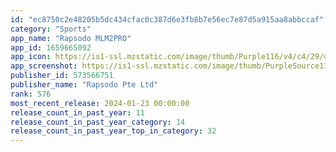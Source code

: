 ```yaml
---
id: "ec8750c2e48205b5dc434cfac0c387d6e3fb8b7e56ec7e87d5a915aa8abbccaf"
category: "Sports"
app_name: "Rapsodo MLM2PRO"
app_id: 1659665092
app_icon: https://is1-ssl.mzstatic.com/image/thumb/Purple116/v4/c4/29/de/c429de17-d197-4374-4548-00e4da63e24e/AppIcon-0-0-1x_U007emarketing-0-10-0-85-220.png/1024x1024bb.png
app_screenshot: https://is1-ssl.mzstatic.com/image/thumb/PurpleSource116/v4/db/1f/9a/db1f9ad4-3b53-8e4a-458a-930503be7e2a/d2e6693d-7979-436c-84d7-b938c5b99e67_5.5-UI-Screenshot_1.jpg/1242x2208bb.png
publisher_id: 573566751
publisher_name: "Rapsodo Pte Ltd"
rank: 576
most_recent_release: 2024-01-23 00:00:00
release_count_in_past_year: 11
release_count_in_past_year_category: 14
release_count_in_past_year_top_in_category: 32
---
```

